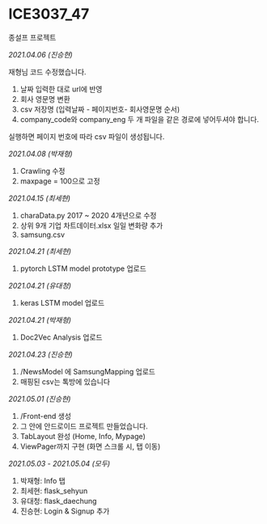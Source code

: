 # ICE3037_47

종설프 프로젝트


*2021.04.06 (진승현)*


재형님 코드 수정했습니다.

1. 날짜 입력한 대로 url에 반영
2. 회사 영문명 변환
3. csv 저장명 (입력날짜 - 페이지번호- 회사영문명 순서)
4. company_code와 company_eng 두 개 파일을 같은 경로에 넣어두셔야 합니다.

실행하면 페이지 번호에 따라 csv 파일이 생성됩니다.

*2021.04.08 (박재형)*

1. Crawling 수정
2. maxpage = 100으로 고정

*2021.04.15 (최세현)*

1. charaData.py 2017 ~ 2020 4개년으로 수정
2. 상위 9개 기업 차트데이터.xlsx 일일 변화량 추가
3. samsung.csv 

*2021.04.21 (최세현)*

1. pytorch LSTM model prototype 업로드

*2021.04.21 (유대청)*

1. keras LSTM model 업로드

*2021.04.21 (박재형)*

1. Doc2Vec Analysis 업로드

*2021.04.23 (진승현)*
1. /NewsModel 에 SamsungMapping 업로드
2. 매핑된 csv는 톡방에 있습니다

*2021.05.01 (진승현)*
1. /Front-end 생성
2. 그 안에 안드로이드 프로젝트 만들었습니다.
3. TabLayout 완성 (Home, Info, Mypage)
4. ViewPager까지 구현 (화면 스크롤 시, 탭 이동)

*2021.05.03 - 2021.05.04 (모두)*
1. 박재형: Info 탭
2. 최세현: flask_sehyun
3. 유대청: flask_daechung
4. 진승현: Login & Signup 추가

